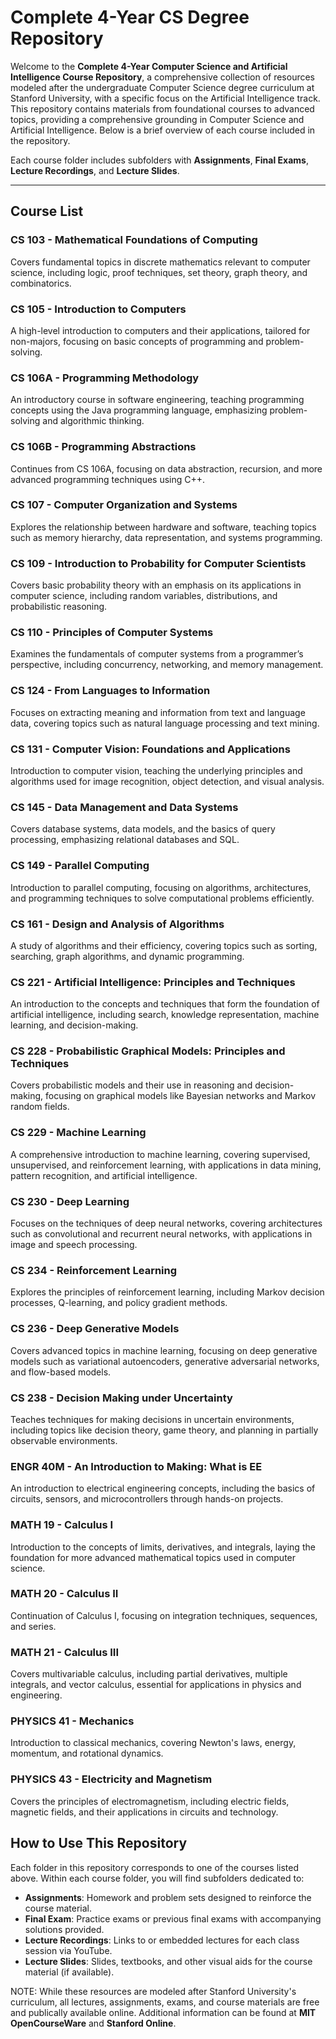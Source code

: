 # Complete 4-Year CS Degree Repository

Welcome to the **Complete 4-Year Computer Science and Artificial Intelligence Course Repository**, a comprehensive collection of resources modeled after the undergraduate Computer Science degree curriculum at Stanford University, with a specific focus on the Artificial Intelligence track. This repository contains materials from foundational courses to advanced topics, providing a comprehensive grounding in Computer Science and Artificial Intelligence. Below is a brief overview of each course included in the repository.

Each course folder includes subfolders with **Assignments**, **Final Exams**, **Lecture Recordings**, and **Lecture Slides**.

---

## Course List

### CS 103 - Mathematical Foundations of Computing
Covers fundamental topics in discrete mathematics relevant to computer science, including logic, proof techniques, set theory, graph theory, and combinatorics.

### CS 105 - Introduction to Computers
A high-level introduction to computers and their applications, tailored for non-majors, focusing on basic concepts of programming and problem-solving.

### CS 106A - Programming Methodology
An introductory course in software engineering, teaching programming concepts using the Java programming language, emphasizing problem-solving and algorithmic thinking.

### CS 106B - Programming Abstractions
Continues from CS 106A, focusing on data abstraction, recursion, and more advanced programming techniques using C++.

### CS 107 - Computer Organization and Systems
Explores the relationship between hardware and software, teaching topics such as memory hierarchy, data representation, and systems programming.

### CS 109 - Introduction to Probability for Computer Scientists
Covers basic probability theory with an emphasis on its applications in computer science, including random variables, distributions, and probabilistic reasoning.

### CS 110 - Principles of Computer Systems
Examines the fundamentals of computer systems from a programmer’s perspective, including concurrency, networking, and memory management.

### CS 124 - From Languages to Information
Focuses on extracting meaning and information from text and language data, covering topics such as natural language processing and text mining.

### CS 131 - Computer Vision: Foundations and Applications
Introduction to computer vision, teaching the underlying principles and algorithms used for image recognition, object detection, and visual analysis.

### CS 145 - Data Management and Data Systems
Covers database systems, data models, and the basics of query processing, emphasizing relational databases and SQL.

### CS 149 - Parallel Computing
Introduction to parallel computing, focusing on algorithms, architectures, and programming techniques to solve computational problems efficiently.

### CS 161 - Design and Analysis of Algorithms
A study of algorithms and their efficiency, covering topics such as sorting, searching, graph algorithms, and dynamic programming.

### CS 221 - Artificial Intelligence: Principles and Techniques
An introduction to the concepts and techniques that form the foundation of artificial intelligence, including search, knowledge representation, machine learning, and decision-making.

### CS 228 - Probabilistic Graphical Models: Principles and Techniques
Covers probabilistic models and their use in reasoning and decision-making, focusing on graphical models like Bayesian networks and Markov random fields.

### CS 229 - Machine Learning
A comprehensive introduction to machine learning, covering supervised, unsupervised, and reinforcement learning, with applications in data mining, pattern recognition, and artificial intelligence.

### CS 230 - Deep Learning
Focuses on the techniques of deep neural networks, covering architectures such as convolutional and recurrent neural networks, with applications in image and speech processing.

### CS 234 - Reinforcement Learning
Explores the principles of reinforcement learning, including Markov decision processes, Q-learning, and policy gradient methods.

### CS 236 - Deep Generative Models
Covers advanced topics in machine learning, focusing on deep generative models such as variational autoencoders, generative adversarial networks, and flow-based models.

### CS 238 - Decision Making under Uncertainty
Teaches techniques for making decisions in uncertain environments, including topics like decision theory, game theory, and planning in partially observable environments.

### ENGR 40M - An Introduction to Making: What is EE
An introduction to electrical engineering concepts, including the basics of circuits, sensors, and microcontrollers through hands-on projects.

### MATH 19 - Calculus I
Introduction to the concepts of limits, derivatives, and integrals, laying the foundation for more advanced mathematical topics used in computer science.

### MATH 20 - Calculus II
Continuation of Calculus I, focusing on integration techniques, sequences, and series.

### MATH 21 - Calculus III
Covers multivariable calculus, including partial derivatives, multiple integrals, and vector calculus, essential for applications in physics and engineering.

### PHYSICS 41 - Mechanics
Introduction to classical mechanics, covering Newton's laws, energy, momentum, and rotational dynamics.

### PHYSICS 43 - Electricity and Magnetism
Covers the principles of electromagnetism, including electric fields, magnetic fields, and their applications in circuits and technology.

## How to Use This Repository

Each folder in this repository corresponds to one of the courses listed above. Within each course folder, you will find subfolders dedicated to:

- **Assignments**: Homework and problem sets designed to reinforce the course material.
- **Final Exam**: Practice exams or previous final exams with accompanying solutions provided.
- **Lecture Recordings**: Links to or embedded lectures for each class session via YouTube.
- **Lecture Slides**: Slides, textbooks, and other visual aids for the course material (if available).

NOTE: While these resources are modeled after Stanford University's curriculum, all lectures, assignments, exams, and course materials are free and publically available online. Additional information can be found at **MIT OpenCourseWare** and **Stanford Online**.
